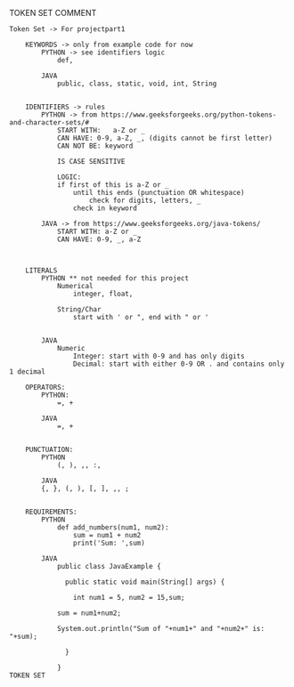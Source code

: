 TOKEN SET COMMENT

	Token Set -> For projectpart1

		KEYWORDS -> only from example code for now
			PYTHON -> see identifiers logic
				def,

			JAVA
				public, class, static, void, int, String


		IDENTIFIERS -> rules
			PYTHON -> from https://www.geeksforgeeks.org/python-tokens-and-character-sets/#
				START WITH:   a-Z or _
				CAN HAVE: 0-9, a-Z, _, (digits cannot be first letter)
				CAN NOT BE: keyword

				IS CASE SENSITIVE

				LOGIC:
				if first of this is a-Z or _
					until this ends (punctuation OR whitespace)
						check for digits, letters, _
					check in keyword

			JAVA -> from https://www.geeksforgeeks.org/java-tokens/
				START WITH: a-Z or _
				CAN HAVE: 0-9, _, a-Z



		LITERALS
			PYTHON ** not needed for this project
				Numerical
					integer, float,

				String/Char
					start with ' or ", end with " or '


			JAVA
				Numeric
					Integer: start with 0-9 and has only digits
					Decimal: start with either 0-9 OR . and contains only 1 decimal

		OPERATORS:
			PYTHON:
				=, +

			JAVA
				=, +


		PUNCTUATION:
			PYTHON
				(, ), ,, :,

			JAVA
			{, }, (, ), [, ], ,, ;


		REQUIREMENTS:
			PYTHON
				def add_numbers(num1, num2):
					sum = num1 + num2
					print('Sum: ',sum)

			JAVA
				public class JavaExample {

				  public static void main(String[] args) {

					int num1 = 5, num2 = 15,sum;

				sum = num1+num2;

				System.out.println("Sum of "+num1+" and "+num2+" is: "+sum);

				  }

				}
	TOKEN SET